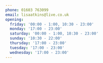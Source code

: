 ```yaml
---
phone: 01603 763099
email: lisaatkins@live.co.uk
opening:
  friday: '00:00 - 1:00, 10:30 - 23:00'
  monday: '17:00 - 23:00'
  saturday: '00:00 - 1:00, 10:30 - 23:00'
  sunday: '10:30 - 22:00'
  thursday: '17:00 - 23:00'
  tuesday: '17:00 - 23:00'
  wednesday: '17:00 - 23:00'
---
```



